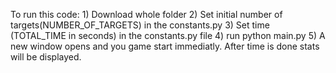 To run this code:
    1) Download whole folder
    2) Set initial number of targets(NUMBER_OF_TARGETS) in the constants.py
    3) Set time (TOTAL_TIME in seconds) in the constants.py file
    4) run python main.py 
    5) A new window opens and you game start immediatly. After time is done stats will be displayed.